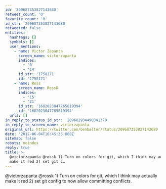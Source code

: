 ```yaml
---
id: '209687353827143680'
retweet_count: '0'
favorite_count: '0'
id_str: '209687353827143680'
retweeted: false
entities:
  hashtags: []
  symbols: []
  user_mentions:
    - name: Victor Zapanta
      screen_name: victorzapanta
      indices:
        - '0'
        - '14'
      id_str: '1758171'
      id: '1758171'
    - name: Ross
      screen_name: RossK
      indices:
        - '15'
        - '21'
      id_str: '1682023047765819394'
      id: '1682023047765819394'
  urls: []
in_reply_to_status_id_str: '209682934490341378'
in_reply_to_screen_name: victorzapanta
original_url: https://twitter.com/benbalter/status/209687353827143680
date: '2012-06-04T16:45:35.000Z'
sitemap: false
robots: noindex
reply: true
title: >-
  @victorzapanta @rossk 1) Turn on colors for git, which I think may actually
  make it red 2) set git c…
---
```


@victorzapanta @rossk 1) Turn on colors for git, which I think may actually make it red 2) set git config to now allow committing conflicts.